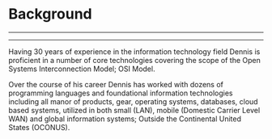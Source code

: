# Background

---

---

Having 30 years of experience in the information technology field Dennis is proficient in a number of core technologies covering the scope of the Open Systems Interconnection Model; OSI Model.

Over the course of his career Dennis has worked with dozens of programming languages and foundational information technologies including all manor of products, gear, operating systems, databases, cloud based systems, utilized in both small (LAN), mobile (Domestic Carrier Level WAN) and global information systems; Outside the Continental United States (OCONUS).
